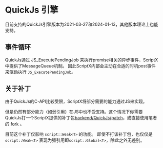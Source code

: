 # QuickJs 引擎

目前支持的QuickJs引擎版本为2021-03-27和2024-01-13，其他版本理论上也能支持。

## 事件循环
QuickJs通过 JS_ExecutePendingJob 来执行promise相关的异步事件，ScriptX中提供了MessageQueue机制。
因此ScriptX内部会主动在合适的时机post事件来驱动执行 `JS_ExecutePendingJob`。

## 关于补丁
由于QuickJs的C-API比较受限，ScriptX将部分需要的能力通过JS来实现。

但是仍然有部分能力（如弱引用）在JS中也不受支持。这个情况下你需要QuickJs打一个ScriptX提供的补丁包[backend/QuickJs/patch](../../backend/QuickJs/patch)，或直接使用笔者的 [fork](https://github.com/LanderlYoung/quickjs/) 。

目前这个补丁仅影响 `script::Weak<T>` 的功能。
即使不打该补丁包，也仅仅是 `script::Weak<T>` 表现为强引用即`script::Global<T>`，除此之外无差别。
